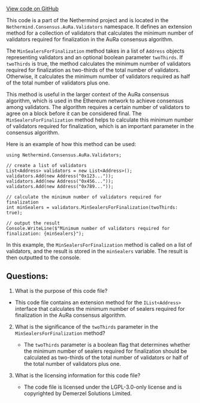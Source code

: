 [View code on GitHub](https://github.com/nethermindeth/nethermind/Nethermind.Consensus.AuRa/Validators/AuRaValidatorsCollectionExtensions.cs)

This code is a part of the Nethermind project and is located in the `Nethermind.Consensus.AuRa.Validators` namespace. It defines an extension method for a collection of validators that calculates the minimum number of validators required for finalization in the AuRa consensus algorithm.

The `MinSealersForFinalization` method takes in a list of `Address` objects representing validators and an optional boolean parameter `twoThirds`. If `twoThirds` is true, the method calculates the minimum number of validators required for finalization as two-thirds of the total number of validators. Otherwise, it calculates the minimum number of validators required as half of the total number of validators plus one.

This method is useful in the larger context of the AuRa consensus algorithm, which is used in the Ethereum network to achieve consensus among validators. The algorithm requires a certain number of validators to agree on a block before it can be considered final. The `MinSealersForFinalization` method helps to calculate this minimum number of validators required for finalization, which is an important parameter in the consensus algorithm.

Here is an example of how this method can be used:

```
using Nethermind.Consensus.AuRa.Validators;

// create a list of validators
List<Address> validators = new List<Address>();
validators.Add(new Address("0x123..."));
validators.Add(new Address("0x456..."));
validators.Add(new Address("0x789..."));

// calculate the minimum number of validators required for finalization
int minSealers = validators.MinSealersForFinalization(twoThirds: true);

// output the result
Console.WriteLine($"Minimum number of validators required for finalization: {minSealers}");
```

In this example, the `MinSealersForFinalization` method is called on a list of validators, and the result is stored in the `minSealers` variable. The result is then outputted to the console.
## Questions: 
 1. What is the purpose of this code file?
   - This code file contains an extension method for the `IList<Address>` interface that calculates the minimum number of sealers required for finalization in the AuRa consensus algorithm.

2. What is the significance of the `twoThirds` parameter in the `MinSealersForFinalization` method?
   - The `twoThirds` parameter is a boolean flag that determines whether the minimum number of sealers required for finalization should be calculated as two-thirds of the total number of validators or half of the total number of validators plus one.

3. What is the licensing information for this code file?
   - The code file is licensed under the LGPL-3.0-only license and is copyrighted by Demerzel Solutions Limited.